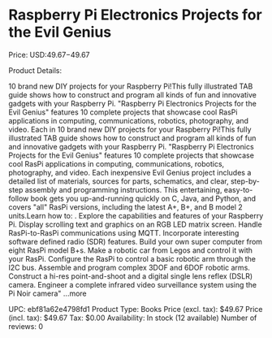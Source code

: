 # Raspberry Pi Electronics Projects for the Evil Genius

Price: USD:$49.67-$49.67

Product Details:

10 brand new DIY projects for your Raspberry Pi!This fully illustrated TAB guide shows how to construct and program all kinds of fun and innovative gadgets with your Raspberry Pi. "Raspberry Pi Electronics Projects for the Evil Genius" features 10 complete projects that showcase cool RasPi applications in computing, communications, robotics, photography, and video. Each in 10 brand new DIY projects for your Raspberry Pi!This fully illustrated TAB guide shows how to construct and program all kinds of fun and innovative gadgets with your Raspberry Pi. "Raspberry Pi Electronics Projects for the Evil Genius" features 10 complete projects that showcase cool RasPi applications in computing, communications, robotics, photography, and video. Each inexpensive Evil Genius project includes a detailed list of materials, sources for parts, schematics, and clear, step-by-step assembly and programming instructions. This entertaining, easy-to-follow book gets you up-and-running quickly on C, Java, and Python, and covers "all" RasPi versions, including the latest A+, B+, and B model 2 units.Learn how to: . Explore the capabilities and features of your Raspberry Pi. Display scrolling text and graphics on an RGB LED matrix screen. Handle RasPi-to-RasPi communications using MQTT. Incorporate interesting software defined radio (SDR) features. Build your own super computer from eight RasPi model B+s. Make a robotic car from Legos and control it with your RasPi. Configure the RasPi to control a basic robotic arm through the I2C bus. Assemble and program complex 3DOF and 6DOF robotic arms. Construct a hi-res point-and-shoot and a digital single lens reflex (DSLR) camera. Engineer a complete infrared video surveillance system using the Pi Noir camera" ...more

UPC: ebf81a62e4798fd1
Product Type: Books
Price (excl. tax): $49.67
Price (incl. tax): $49.67
Tax: $0.00
Availability: In stock (12 available)
Number of reviews: 0